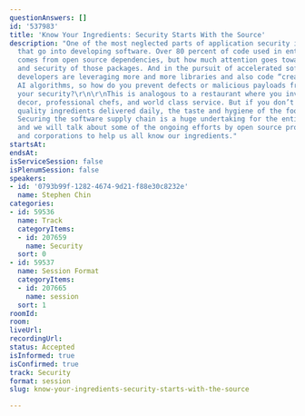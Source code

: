 ```yaml
---
questionAnswers: []
id: '537983'
title: 'Know Your Ingredients: Security Starts With the Source'
description: "One of the most neglected parts of application security is the ingredients
  that go into developing software. Over 80 percent of code used in enterprise applications
  comes from open source dependencies, but how much attention goes towards the provenance
  and security of those packages. And in the pursuit of accelerated software development,
  developers are leveraging more and more libraries and also code “created” by generative
  AI algorithms, so how do you prevent defects or malicious payloads from compromising
  your security?\r\n\r\nThis is analogous to a restaurant where you invest in modern
  decor, professional chefs, and world class service. But if you don’t get fresh,
  quality ingredients delivered daily, the taste and hygiene of the food will suffer.
  Securing the software supply chain is a huge undertaking for the entire tech industry,
  and we will talk about some of the ongoing efforts by open source projects, foundations,
  and corporations to help us all know our ingredients."
startsAt: 
endsAt: 
isServiceSession: false
isPlenumSession: false
speakers:
- id: '0793b99f-1282-4674-9d21-f88e30c8232e'
  name: Stephen Chin
categories:
- id: 59536
  name: Track
  categoryItems:
  - id: 207659
    name: Security
  sort: 0
- id: 59537
  name: Session Format
  categoryItems:
  - id: 207665
    name: session
  sort: 1
roomId: 
room: 
liveUrl: 
recordingUrl: 
status: Accepted
isInformed: true
isConfirmed: true
track: Security
format: session
slug: know-your-ingredients-security-starts-with-the-source

---
```

